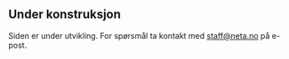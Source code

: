 ## Under konstruksjon

Siden er under utvikling.
For spørsmål ta kontakt med staff@neta.no på e-post.
